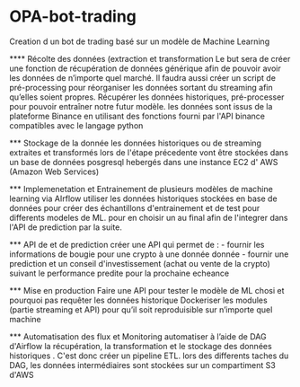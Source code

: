 # OPA-bot-trading
Creation d un bot de trading basé sur un modèle de Machine Learning 

**** Récolte des données (extraction et transformation
Le but sera de créer une fonction de récupération de données générique afin de pouvoir avoir les données de n’importe quel marché.
Il faudra aussi créer un script de pré-processing pour réorganiser les données sortant du streaming afin qu’elles soient propres.
Récupérer les données historiques, pré-processer pour pouvoir entraîner notre futur modèle.
les données sont issus de la plateforme Binance en utilisant des fonctions fourni par l'API binance compatibles avec le langage python 

*** Stockage de la donnée
les données historiques ou de streaming extraites et transformés lors de l'étape précedente vont être stockées dans un base de données posgresql hebergés dans une instance  EC2 d' AWS (Amazon Web Services)

*** Implemenetation et Entrainement de plusieurs modèles de machine learning via AIrflow
utiliser les données historiques stockées en base de données pour créer des échantillons d'entrainement et de test pour differents modeles de ML. pour en choisir un au final afin de l'integrer dans l'API de prediction par la suite.

*** API de et de prediction 
créer une API qui permet de :
     - fournir les informations de bougie pour une crypto à une donnée donnée
     - fournir une prediction et un conseil d'investissement (achat ou vente de la crypto) suivant le performance predite pour la prochaine echeance

***  Mise en production
Faire une API pour tester le modèle de ML chosi et pourquoi pas requêter les données historique
Dockeriser les modules (partie streaming et API)  pour qu’il soit reproduisible sur n’importe quel machine

***  Automatisation des flux et Monitoring
automatiser à l’aide de DAG  d'Airflow  la récupération, la transformation et le stockage des données historiques . C'est donc créer un pipeline ETL. lors des differents taches du DAG, les données intermédiaires sont stockées sur un compartiment S3 d'AWS  



